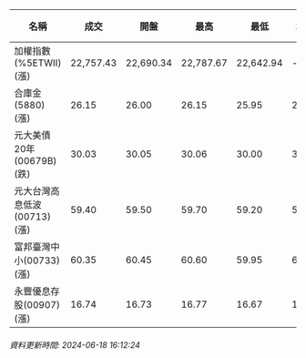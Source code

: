 | 名稱 | 成交 | 開盤 | 最高 | 最低 | 均價 | 成交金額(億) | 昨收 | 漲跌幅 | 漲跌 | 總量 | 昨量 | 振幅 |
| -------- | -------- | -------- | -------- |-------- | -------- | -------- |-------- |-------- |-------- | -------- | -------- |-------- |
|加權指數(%5ETWII) (漲)|22,757.43|22,690.34|22,787.67|22,642.94|-|4,583.74|22,496.53|1.16%|260.90|9,568,529|0|0.64%|
|合庫金(5880) (漲)|26.15|26.00|26.15|25.95|26.06|2.30|26.00|0.58%|0.15|8,827|7,273|0.77%|
|元大美債20年(00679B) (跌)|30.03|30.05|30.06|30.00|30.04|11.37|30.10|0.23%|0.07|37,847|59,757|0.20%|
|元大台灣高息低波(00713) (漲)|59.40|59.50|59.70|59.20|59.36|22.03|59.25|0.25%|0.15|37,117|22,117|0.84%|
|富邦臺灣中小(00733) (漲)|60.35|60.45|60.60|59.95|60.20|1.15|60.25|0.17%|0.10|1,917|2,118|1.08%|
|永豐優息存股(00907) (漲)|16.74|16.73|16.77|16.67|16.72|0.465|16.68|0.36%|0.06|2,784|4,308|0.60%|
###### 資料更新時間: 2024-06-18 16:12:24